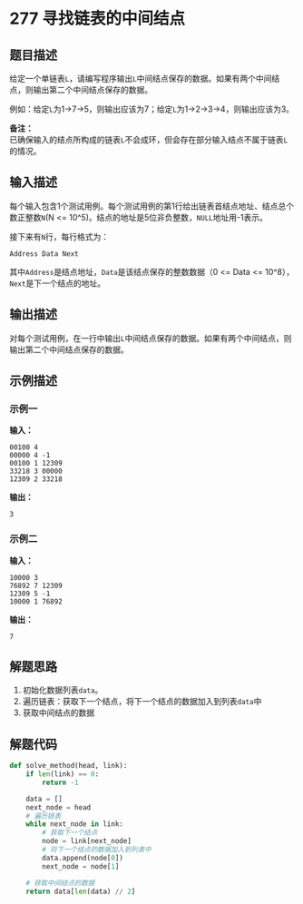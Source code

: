 # 277 寻找链表的中间结点

## 题目描述

给定一个单链表`L`，请编写程序输出`L`中间结点保存的数据。如果有两个中间结点，则输出第二个中间结点保存的数据。

例如：给定`L`为1->7->5，则输出应该为7；给定`L`为1->2->3->4，则输出应该为3。

**备注：**  
已确保输入的结点所构成的链表`L`不会成环，但会存在部分输入结点不属于链表`L`的情况。

## 输入描述

每个输入包含1个测试用例。每个测试用例的第1行给出链表首结点地址、结点总个数正整数`N`(N <= 10^5)。结点的地址是5位非负整数，`NULL`地址用-1表示。

接下来有`N`行，每行格式为：
```
Address Data Next
```
其中`Address`是结点地址，`Data`是该结点保存的整数数据（0 <= Data <= 10^8），`Next`是下一个结点的地址。

## 输出描述

对每个测试用例，在一行中输出`L`中间结点保存的数据。如果有两个中间结点，则输出第二个中间结点保存的数据。

## 示例描述

### 示例一

**输入：**
```
00100 4
00000 4 -1
00100 1 12309
33218 3 00000
12309 2 33218
```

**输出：**
```
3
```

### 示例二

**输入：**
```
10000 3
76892 7 12309
12309 5 -1
10000 1 76892
```

**输出：**
```
7
```

## 解题思路

1. 初始化数据列表`data`。
2. 遍历链表：获取下一个结点，将下一个结点的数据加入到列表`data`中
3. 获取中间结点的数据

## 解题代码

```python
def solve_method(head, link):
    if len(link) == 0:
        return -1

    data = []
    next_node = head
    # 遍历链表
    while next_node in link:
        # 获取下一个结点
        node = link[next_node]
        # 将下一个结点的数据加入到列表中
        data.append(node[0])
        next_node = node[1]

    # 获取中间结点的数据
    return data[len(data) // 2]
```